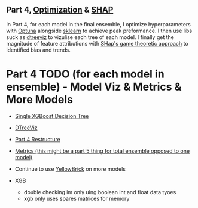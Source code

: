 ## **Part 4, [Optimization](https://nbviewer.org/github/dec1costello/Baseball/blob/main/Distance-Predictor/Distance-Predictor-Part-4.ipynb) & [SHAP](https://nbviewer.org/github/dec1costello/Baseball/blob/main/Distance-Predictor/Distance-Predictor-Part-SHAP.ipynb)**

In Part 4, for each model in the final ensemble, I optimize hyperparameters with [Optuna](https://optuna.org/) alongside [sklearn](https://scikit-learn.org/stable/modules/grid_search.html) to achieve peak preformance. I then use libs suck as [dtreeviz](https://github.com/parrt/dtreeviz) to vizulise each tree of each model. I finally get the magnitude of feature attributions with [SHap's game theoretic approach](https://shap.readthedocs.io/en/latest/) to identified bias and trends.

# Part 4 TODO (for each model in ensemble) - Model Viz & Metrics & More Models
- [Single XGBoost Decision Tree](https://stackoverflow.com/questions/51323595/plot-a-single-xgboost-decision-tree)
- [DTreeViz](https://github.com/parrt/dtreeviz/blob/master/notebooks/dtreeviz_xgboost_visualisations.ipynb)
- [Part 4 Restructure](https://github.com/ciaran-grant/expected-vaep-model/blob/main/notebooks/process/4_model_evaluation.ipynb)
- [Metrics (this might be a part 5 thing for total ensemble opposed to one model)](https://docs.seldon.io/projects/alibi/en/stable/overview/high_level.html)
- Continue to use [YellowBrick](https://rebeccabilbro.github.io/xgboost-and-yellowbrick/) on more models

- XGB
  - double checking im only uing boolean int and float data tyoes
  - xgb only uses spares matrices for memory
